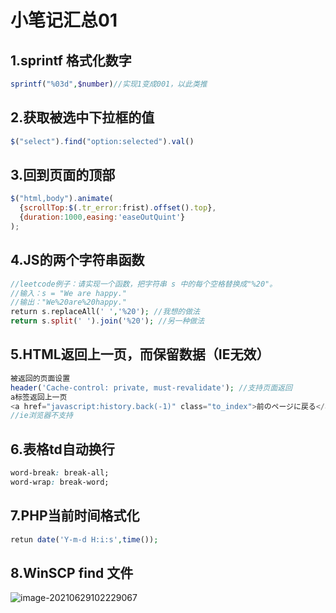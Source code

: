 # 小笔记汇总01

## 1.sprintf 格式化数字

```PHP
sprintf("%03d",$number)//实现1变成001，以此类推
```

## 2.获取被选中下拉框的值

```javascript
$("select").find("option:selected").val()
```

## 3.回到页面的顶部

```javascript
$("html,body").animate(
  {scrollTop:$(.tr_error:frist).offset().top},
  {duration:1000,easing:'easeOutQuint'}
);
```

## 4.JS的两个字符串函数

```PHP
//leetcode例子：请实现一个函数，把字符串 s 中的每个空格替换成"%20"。
//输入：s = "We are happy."
//输出："We%20are%20happy."
return s.replaceAll(' ','%20'); //我想的做法
return s.split(' ').join('%20'); //另一种做法

```

## 5.HTML返回上一页，而保留数据（IE无效）

```PHP
被返回的页面设置 
header('Cache-control: private, must-revalidate'); //支持页面返回
a标签返回上一页
<a href="javascript:history.back(-1)" class="to_index">前のページに戻る</a>
//ie浏览器不支持
```

## 6.表格td自动换行

```CSS
word-break: break-all;
word-wrap: break-word;
```

## 7.PHP当前时间格式化

```PHP
retun date('Y-m-d H:i:s',time());
```

## 8.WinSCP find 文件

![image-20210629102229067](file://C:\Users\mid2067\AppData\Roaming\Typora\typora-user-images\image-20210629102229067.png?lastModify=1626238347)
